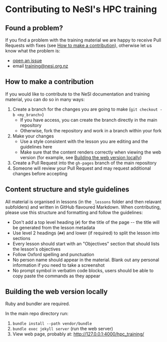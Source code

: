 # Contributing to NeSI's HPC training

## Found a problem?

If you find a problem with the training material we are happy to receive Pull Requests with fixes
(see [How to make a contribution](#how-to-make-a-contribution)), otherwise let us know what the problem is:

* [open an issue](https://github.com/nesi/perf-training/issues)
* email [training@nesi.org.nz](mailto:training@nesi.org.nz)

## How to make a contribution

If you would like to contribute to the NeSI documentation and training material, you can do so in many ways:

1. Create a branch for the changes you are going to make (```git checkout -b <my_branch>```)
   * If you have access, you can create the branch directly in the main repository
   * Otherwise, fork the repository and work in a branch within your fork
2. Make your changes
   * Use a style consistent with the lesson you are editing and the guidelines here
   * Make sure that the content renders correctly when viewing the web version (for example, 
     see [Building the web version locally](#building-the-web-version-locally))
3. Create a Pull Request into the `gh-pages` branch of the main repository
4. Someone will review your Pull Request and may request additional changes before accepting

## Content structure and style guidelines

All material is organised in lessons (in the `_lessons` folder and then relavant subfolders) and
written in GitHub flavoured Markdown. When contributing, please use this structure and formatting
and follow the guidelines:

* Don't add a top level heading (`#`) for the title of the page -- the title will be generated from the
  lesson metadata
* Use level 2 headings (`##`) and lower (if required) to split the lesson into sections
* Every lesson should start with an "Objectives" section that should lists the lesson's objectives
* Follow Oxford spelling and punctuation
* No person name should appear in the material. Blank out any personal information if you need to take a screenshot
* No prompt symbol in verbatim code blocks, users should be able to copy paste the commands as they appear

## Building the web version locally

Ruby and bundler are required.

In the main repo directory run:

1. `bundle install --path vendor/bundle`
2. `bundle exec jekyll server` (run the web server)
3. View web page, probably at: http://127.0.0.1:4000/hpc_training/

